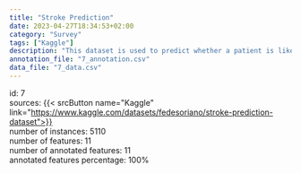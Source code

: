 ```yaml
---
title: "Stroke Prediction"
date: 2023-04-27T18:34:53+02:00
category: "Survey"
tags: ["Kaggle"]
description: "This dataset is used to predict whether a patient is likely to get stroke based on the input parameters like gender, age, various diseases, and smoking status. Each row in the data provides relavant information about the patient."
annotation_file: "7_annotation.csv"
data_file: "7_data.csv"
---
```

id: 7 \
sources: {{< srcButton name="Kaggle" link="https://www.kaggle.com/datasets/fedesoriano/stroke-prediction-dataset">}}  \
number of instances: 5110 \
number of features: 11 \
number of annotated features: 11 \
annotated features percentage: 100% 
